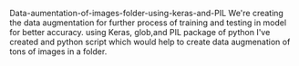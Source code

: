 Data-aumentation-of-images-folder-using-keras-and-PIL
We're creating the data augmentation for further process of training and testing in model for better accuracy. using Keras, glob,and PIL package of python I've created and python script which would help to create data augmenation of tons of images in a folder.
